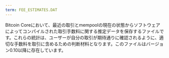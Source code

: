 ```yaml
---
term: FEE_ESTIMATES.DAT
---
```


Bitcoin Coreにおいて、最近の取引とmempoolの現在の状態からソフトウェアによってコンパイルされた取引手数料に関する推定データを保存するファイルです。これらの統計は、ユーザーが自分の取引が期待通りに確認されるように、適切な手数料を取引に含めるための判断材料となります。このファイルはバージョン0.10以降に存在しています。
